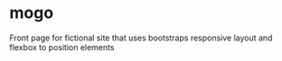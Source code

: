 # mogo

Front page for fictional site that uses bootstraps responsive layout and flexbox to position elements

